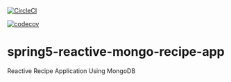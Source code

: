 [![CircleCI](https://circleci.com/gh/OlegPod/spring5-reactive-mongo-recipe-app.svg?style=svg)](https://circleci.com/gh/OlegPod/spring5-reactive-mongo-recipe-app)

[![codecov](https://codecov.io/gh/OlegPod/spring5-reactive-mongo-recipe-app/branch/master/graph/badge.svg)](https://codecov.io/gh/OlegPod/spring5-reactive-mongo-recipe-app)

# spring5-reactive-mongo-recipe-app
Reactive Recipe Application Using MongoDB
